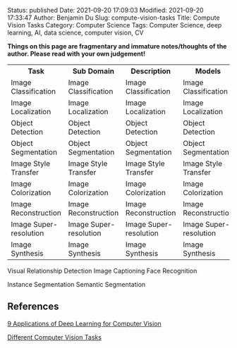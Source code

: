 Status: published
Date: 2021-09-20 17:09:03
Modified: 2021-09-20 17:33:47
Author: Benjamin Du
Slug: compute-vision-tasks
Title: Compute Vision Tasks
Category: Computer Science
Tags: Computer Science, deep learning, AI, data science, computer vision, CV

**Things on this page are fragmentary and immature notes/thoughts of the author. Please read with your own judgement!**

<table style="width:100%">
  <tr>
    <th> Task </th>
    <th> Sub Domain </th>
    <th> Description </th>
    <th> Models </th>
    <th> Data </th>
    <th> Tools/Applications </th>
    <th> Papers </th>
  </tr>
  <tr>
    <td> Image Classification </td>
    <td> Image Classification </td>
    <td> Image Classification </td>
    <td> Image Classification </td>
    <td> Image Classification </td>
    <td> Image Classification </td>
    <td> Image Classification </td>
  </tr>
  <tr>
    <td> Image Localization </td>
    <td> Image Localization </td>
    <td> Image Localization </td>
    <td> Image Localization </td>
    <td> Image Localization </td>
    <td> Image Localization </td>
    <td> Image Localization </td>
  </tr>
  <tr>
    <td> Object Detection </td>
    <td> Object Detection </td>
    <td> Object Detection </td>
    <td> Object Detection </td>
    <td> Object Detection </td>
    <td> Object Detection </td>
    <td> Object Detection </td>
  </tr>
  <tr>
    <td> Object Segmentation </td>
    <td> Object Segmentation </td>
    <td> Object Segmentation </td>
    <td> Object Segmentation </td>
    <td> Object Segmentation </td>
    <td> Object Segmentation </td>
    <td> Object Segmentation </td>
  </tr>
  <tr>
    <td> Image Style Transfer </td>
    <td> Image Style Transfer </td>
    <td> Image Style Transfer </td>
    <td> Image Style Transfer </td>
    <td> Image Style Transfer </td>
    <td> Image Style Transfer </td>
    <td> Image Style Transfer </td>
  </tr>
  <tr>
    <td> Image Colorization </td>
    <td> Image Colorization </td>
    <td> Image Colorization </td>
    <td> Image Colorization </td>
    <td> Image Colorization </td>
    <td> Image Colorization </td>
    <td> Image Colorization </td>
  </tr>
  <tr>
    <td> Image Reconstruction </td>
    <td> Image Reconstruction </td>
    <td> Image Reconstruction </td>
    <td> Image Reconstruction </td>
    <td> Image Reconstruction </td>
    <td> Image Reconstruction </td>
    <td> Image Reconstruction </td>
  </tr>
  <tr>
    <td> Image Super-resolution </td>
    <td> Image Super-resolution </td>
    <td> Image Super-resolution </td>
    <td> Image Super-resolution </td>
    <td> Image Super-resolution </td>
    <td> Image Super-resolution </td>
    <td> Image Super-resolution </td>
  </tr>
  <tr>
    <td> Image Synthesis </td>
    <td> Image Synthesis </td>
    <td> Image Synthesis </td>
    <td> Image Synthesis </td>
    <td> Image Synthesis </td>
    <td> Image Synthesis </td>
    <td> Image Synthesis </td>
  </tr>
</table>

Visual Relationship Detection
Image Captioning
Face Recognition

Instance Segmentation
Semantic Segmentation


## References 

[9 Applications of Deep Learning for Computer Vision](https://machinelearningmastery.com/applications-of-deep-learning-for-computer-vision/)

[Different Computer Vision Tasks](https://ananya-banerjee.medium.com/different-computer-vision-tasks-b3b49bbae891)